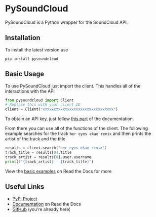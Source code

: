 # PySoundCloud
PySoundCloud is a Python wrapper for the SoundCloud API.

## Installation
To install the latest version use
```
pip install pysoundcloud
```

## Basic Usage
To use PySoundCloud just import the client. This handles all of the interactions with the API
```python
from pysoundcloud import Client
# Replace this with your client ID
client = Client("xxxxxxxxxxxxxxxxxxxxxxxxxxxxxxxx")
```
To obtain an API key, just follow [this part](https://pysoundcloud.readthedocs.io/en/latest/getting-started.html#client-id) of the documentation.

From there you can use all of the functions of the client. The following example searches for the track
`her eyes ekae remix` and then prints the artist of the track and the title
```python
results = client.search("her eyes ekae remix")
track_title = results[0].title
track_artist = results[0].user.username
print(f"{track_artist} - {track_title}")
```
View the [basic examples](https://pysoundcloud.readthedocs.io/en/latest/basic-examples.html) on Read the Docs for more

## Useful Links
- [PyPI Project](https://pypi.org/project/PySoundCloud/)
- [Documentation](https://pysoundcloud.readthedocs.io/) on Read the Docs
- [GitHub](https://github.com/AnthonyWritesBadCode/PySoundCloud) (you're already here)
